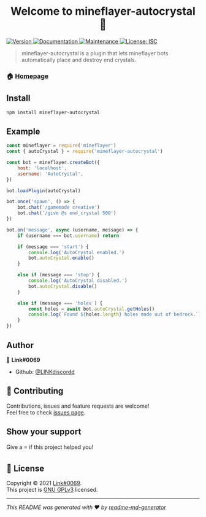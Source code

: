 <h1 align="center">Welcome to mineflayer-autocrystal 👋</h1>
<p>
  <a href="https://www.npmjs.com/package/mineflayer-autocrystal" target="_blank">
    <img alt="Version" src="https://img.shields.io/npm/v/mineflayer-autocrystal.svg">
  </a>
  <a href="https://github.com/LINKdiscordd/mineflayer-autocrystal#readme" target="_blank">
    <img alt="Documentation" src="https://img.shields.io/badge/documentation-yes-brightgreen.svg" />
  </a>
  <a href="https://github.com/LINKdiscordd/mineflayer-autocrystal/graphs/commit-activity" target="_blank">
    <img alt="Maintenance" src="https://img.shields.io/badge/Maintained%3F-yes-green.svg" />
  </a>
  <a href="https://github.com/LINKdiscordd/mineflayer-autocrystal/blob/master/LICENSE" target="_blank">
    <img alt="License: ISC" src="https://img.shields.io/github/license/LINKdiscordd/mineflayer-autocrystal" />
  </a>
</p>

> mineflayer-autocrystal is a plugin that lets mineflayer bots automatically place and destroy end crystals.

### 🏠 [Homepage](https://github.com/LINKdiscordd/mineflayer-autocrystal)

## Install

```sh
npm install mineflayer-autocrystal
```

## Example

```js
const mineflayer = require('mineflayer')
const { autoCrystal } = require('mineflayer-autocrystal')

const bot = mineflayer.createBot({
	host: 'localhost',
	username: 'AutoCrystal',
})

bot.loadPlugin(autoCrystal)

bot.once('spawn', () => {
    bot.chat('/gamemode creative')
    bot.chat('/give @s end_crystal 500')
})

bot.on('message', async (username, message) => {
	if (username === bot.username) return

	if (message === 'start') {
		console.log('AutoCrystal enabled.')
		bot.autoCrystal.enable()
	}

	else if (message === 'stop') {
		console.log('AutoCrystal disabled.')
		bot.autoCrystal.disable()
	}

	else if (message === 'holes') {
		const holes = await bot.autoCrystal.getHoles()
		console.log(`Found ${holes.length} holes made out of bedrock.`)
	}
})
```

## Author

👤 **Link#0069**

* Github: [@LINKdiscordd](https://github.com/LINKdiscordd)

## 🤝 Contributing

Contributions, issues and feature requests are welcome!<br />Feel free to check [issues page](https://github.com/LINKdiscordd/mineflayer-autocrystal/issues). 

## Show your support

Give a ⭐️ if this project helped you!

## 📝 License

Copyright © 2021 [Link#0069](https://github.com/LINKdiscordd).<br />
This project is [GNU GPLv3](https://github.com/LINKdiscordd/mineflayer-autocrystal/blob/master/LICENSE) licensed.

***
_This README was generated with ❤️ by [readme-md-generator](https://github.com/kefranabg/readme-md-generator)_
